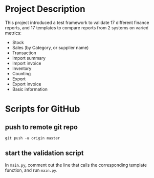 # Project Description

This project introduced a test framework to validate 17 different finance reports, and 17 templates to compare reports
from 2 systems on varied metrics:

* Stock
* Sales (by Category, or supplier name)
* Transaction
* Import summary
* Import invoice
* Inventory
* Counting
* Export
* Export invoice
* Basic information

# Scripts for GitHub

## push to remote git repo

```
git push -u origin master
```

## start the validation script

In ```main.py```, comment out the line that calls the corresponding template function, and run ```main.py```.